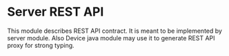 Server REST API
===

This module describes REST API contract. It is meant to be implemented by server module.
Also Device java module may use it to generate REST API proxy for strong typing.